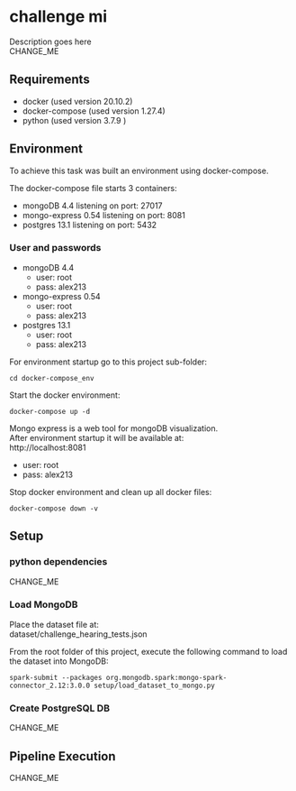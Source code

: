 # challenge mi

Description goes here  
CHANGE_ME

## Requirements

- docker (used version 20.10.2)
- docker-compose (used version 1.27.4)
- python (used version 3.7.9 )

## Environment

To achieve this task was built an environment using docker-compose.  

The docker-compose file starts 3 containers:
- mongoDB 4.4
  listening on port: 27017
- mongo-express 0.54
    listening on port: 8081
- postgres 13.1
  listening on port: 5432

### User and passwords
- mongoDB 4.4
  - user: root
  - pass: alex213 
- mongo-express 0.54
  - user: root
  - pass: alex213 
- postgres 13.1
  - user: root
  - pass: alex213 

For environment startup go to this project sub-folder:
```shell
cd docker-compose_env
```

Start the docker environment:
```shell
docker-compose up -d
```

Mongo express is a web tool for mongoDB visualization.  
After environment startup it will be available at:  
http://localhost:8081
  - user: root
  - pass: alex213 

Stop docker environment and clean up all docker files:
```shell
docker-compose down -v
```

## Setup

### python dependencies

CHANGE_ME

### Load MongoDB

Place the dataset file at:  
dataset/challenge_hearing_tests.json

From the root folder of this project, execute the following command to load the 
dataset into MongoDB:
```shell
spark-submit --packages org.mongodb.spark:mongo-spark-connector_2.12:3.0.0 setup/load_dataset_to_mongo.py
```

### Create PostgreSQL DB

CHANGE_ME

## Pipeline Execution

CHANGE_ME
